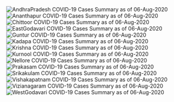 
<img src="https://deepuhub.github.io/COVID-19/GraphsGenerated/06-Aug-2020/Last24Hrs_AndhraPradesh_06-Aug-2020.jpg" alt="AndhraPradesh COVID-19 Cases Summary as of 06-Aug-2020">
 <br>
<img src="https://deepuhub.github.io/COVID-19/GraphsGenerated/06-Aug-2020/Last24Hrs_Ananthapur_06-Aug-2020.jpg" alt="Ananthapur COVID-19 Cases Summary as of 06-Aug-2020">
 <br>
<img src="https://deepuhub.github.io/COVID-19/GraphsGenerated/06-Aug-2020/Last24Hrs_Chittoor_06-Aug-2020.jpg" alt="Chittoor COVID-19 Cases Summary as of 06-Aug-2020">
 <br>
<img src="https://deepuhub.github.io/COVID-19/GraphsGenerated/06-Aug-2020/Last24Hrs_EastGodavari_06-Aug-2020.jpg" alt="EastGodavari COVID-19 Cases Summary as of 06-Aug-2020">
 <br>
<img src="https://deepuhub.github.io/COVID-19/GraphsGenerated/06-Aug-2020/Last24Hrs_Guntur_06-Aug-2020.jpg" alt="Guntur COVID-19 Cases Summary as of 06-Aug-2020">
 <br>
<img src="https://deepuhub.github.io/COVID-19/GraphsGenerated/06-Aug-2020/Last24Hrs_Kadapa_06-Aug-2020.jpg" alt="Kadapa COVID-19 Cases Summary as of 06-Aug-2020">
 <br>
<img src="https://deepuhub.github.io/COVID-19/GraphsGenerated/06-Aug-2020/Last24Hrs_Krishna_06-Aug-2020.jpg" alt="Krishna COVID-19 Cases Summary as of 06-Aug-2020">
 <br>
<img src="https://deepuhub.github.io/COVID-19/GraphsGenerated/06-Aug-2020/Last24Hrs_Kurnool_06-Aug-2020.jpg" alt="Kurnool COVID-19 Cases Summary as of 06-Aug-2020">
 <br>
<img src="https://deepuhub.github.io/COVID-19/GraphsGenerated/06-Aug-2020/Last24Hrs_Nellore_06-Aug-2020.jpg" alt="Nellore COVID-19 Cases Summary as of 06-Aug-2020">
 <br>
<img src="https://deepuhub.github.io/COVID-19/GraphsGenerated/06-Aug-2020/Last24Hrs_Prakasam_06-Aug-2020.jpg" alt="Prakasam COVID-19 Cases Summary as of 06-Aug-2020">
 <br>
<img src="https://deepuhub.github.io/COVID-19/GraphsGenerated/06-Aug-2020/Last24Hrs_Srikakulam_06-Aug-2020.jpg" alt="Srikakulam COVID-19 Cases Summary as of 06-Aug-2020">
 <br>
<img src="https://deepuhub.github.io/COVID-19/GraphsGenerated/06-Aug-2020/Last24Hrs_Vishakapatnam_06-Aug-2020.jpg" alt="Vishakapatnam COVID-19 Cases Summary as of 06-Aug-2020">
 <br>
<img src="https://deepuhub.github.io/COVID-19/GraphsGenerated/06-Aug-2020/Last24Hrs_Vizianagaram_06-Aug-2020.jpg" alt="Vizianagaram COVID-19 Cases Summary as of 06-Aug-2020">
 <br>
<img src="https://deepuhub.github.io/COVID-19/GraphsGenerated/06-Aug-2020/Last24Hrs_WestGodavari_06-Aug-2020.jpg" alt="WestGodavari COVID-19 Cases Summary as of 06-Aug-2020">
 <br> 